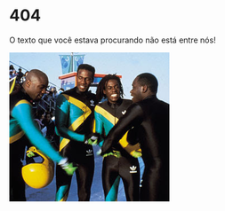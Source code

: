 # 404

O texto que você estava procurando não está entre nós!

![Jamaica Abaixo de Zero - Eles estão em trenós!](../img/jamaicateam.jpg)